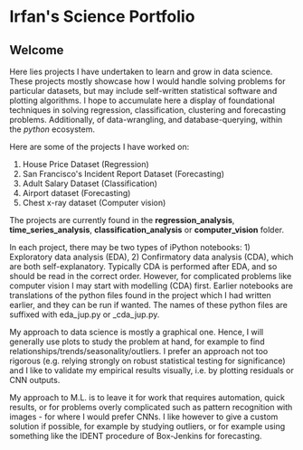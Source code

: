 # Irfan's Science Portfolio

## Welcome

Here lies projects I have undertaken to learn and grow in data science. 
These projects mostly showcase how I would handle solving problems for particular datasets, 
but may include self-written statistical software and plotting algorithms.
I hope to accumulate here a display of foundational techniques in solving regression, classification,
clustering and forecasting problems. Additionally, of data-wrangling, and database-querying, within the
_python_ ecosystem.

Here are some of the projects I have worked on:
1) House Price Dataset (Regression)
2) San Francisco's Incident Report Dataset (Forecasting)
3) Adult Salary Dataset (Classification)
4) Airport dataset (Forecasting)
5) Chest x-ray dataset (Computer vision)

The projects are currently found in the **regression_analysis**, **time_series_analysis**,
**classification_analysis** or **computer_vision** folder. 

In each project, there may be two types of iPython notebooks: 1) Exploratory data analysis (EDA), 2)
Confirmatory data analysis (CDA), which are both self-explanatory. 
Typically CDA is performed after EDA, and so should be read in the correct order. However, 
for complicated problems like computer vision I may start with modelling (CDA) first. Earlier notebooks are translations of the python files found in the project which I had written earlier,
and they can be run if wanted. The names of these python files are suffixed with
eda_jup.py or _cda_jup.py.

My approach to data science is mostly a graphical one. 
Hence, I will generally use plots to study the problem at hand, for example to find 
relationships/trends/seasonality/outliers. 
I prefer an approach not too rigorous (e.g. relying strongly on robust statistical testing for significance) 
and I like to validate my empirical results visually, i.e. by plotting residuals or CNN outputs.

My approach to M.L. is to leave it for work that requires automation, quick results, or for problems overly complicated such as pattern 
recognition with images - for where I would prefer CNNs. I like however to give a custom solution if possible, for example
by studying outliers, or for example using something like the IDENT procedure of Box-Jenkins for forecasting. 
